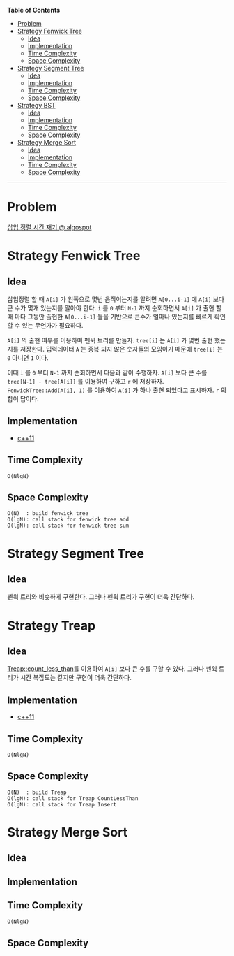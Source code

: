 <!-- markdown-toc start - Don't edit this section. Run M-x markdown-toc-refresh-toc -->
**Table of Contents**

- [Problem](#problem)
- [Strategy Fenwick Tree](#strategy-fenwick-tree)
    - [Idea](#idea)
    - [Implementation](#implementation)
    - [Time Complexity](#time-complexity)
    - [Space Complexity](#space-complexity)
- [Strategy Segment Tree](#strategy-segment-tree)
    - [Idea](#idea-1)
    - [Implementation](#implementation-1)
    - [Time Complexity](#time-complexity-1)
    - [Space Complexity](#space-complexity-1)
- [Strategy BST](#strategy-bst)
    - [Idea](#idea-2)
    - [Implementation](#implementation-2)
    - [Time Complexity](#time-complexity-2)
    - [Space Complexity](#space-complexity-2)
- [Strategy Merge Sort](#strategy-merge-sort)
    - [Idea](#idea-3)
    - [Implementation](#implementation-3)
    - [Time Complexity](#time-complexity-3)
    - [Space Complexity](#space-complexity-3)

<!-- markdown-toc end -->


-------------------------------------------------------------------------------

# Problem

[삽입 정렬 시간 재기 @ algospot](https://algospot.com/judge/problem/read/MEASURETIME)

# Strategy Fenwick Tree

## Idea

삽입정렬 할 때 `A[i]` 가 왼쪽으로 몇번 움직이는지를 알려면
`A[0...i-1]` 에 `A[i]` 보다 큰 수가 몇개 있는지를 알아야 한다.  `i` 를
`0` 부터 `N-1` 까지 순회하면서 `A[i]` 가 출현 할 때 마다 그동안 출현한
`A[0...i-1]` 들을 기반으로 큰수가 얼마나 있는지를 빠르게 확인 할 수
있는 무언가가 필요하다.

`A[i]` 의 출현 여부를 이용하여 펜윅 트리를 만들자.
`tree[i]` 는 `A[i]` 가 몇번 출현 했는지를 저장한다.
입력데이터 `A` 는 중복 되지 않은 숫자들의 모임이기 때문에
`tree[i]` 는 `0` 아니면 `1` 이다. 

이때 `i` 를 `0` 부터 `N-1` 까지 순회하면서 다음과 같이 수행하자.
`A[i]` 보다 큰 수를 `tree[N-1] - tree[A[i]]` 를 이용하여 구하고
`r` 에 저장하자.
`FenwickTree::Add(A[i], 1)` 를 이용하여 `A[i]` 가 하나 출현 되었다고
표시하자. `r` 의 합이 답이다.


## Implementation

* [c++11](a.cpp)

## Time Complexity

```
O(NlgN)
```

## Space Complexity

```
O(N)  : build fenwick tree
O(lgN): call stack for fenwick tree add 
O(lgN): call stack for fenwick tree sum
```

# Strategy Segment Tree

## Idea

펜윅 트리와 비슷하게 구현한다. 그러나 펜윅 트리가 구현이 더욱 간단하다.

# Strategy Treap

## Idea

[Treap::count_less_than](/doc/tree_treap.md)를 이용하여 `A[i]` 보다 큰
수를 구할 수 있다. 그러나 펜윅 트리가 시간 복잡도는 같지만 구현이 더욱
간단하다.

## Implementation

* [c++11](b.cpp)

## Time Complexity

```
O(NlgN)
```

## Space Complexity

```
O(N)  : build Treap
O(lgN): call stack for Treap CountLessThan
O(lgN): call stack for Treap Insert
```

# Strategy Merge Sort

## Idea


## Implementation


## Time Complexity

```
O(NlgN)
```

## Space Complexity

```
```
